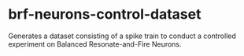 # brf-neurons-control-dataset
Generates a dataset consisting of a spike train to conduct a controlled experiment on Balanced Resonate-and-Fire Neurons.
